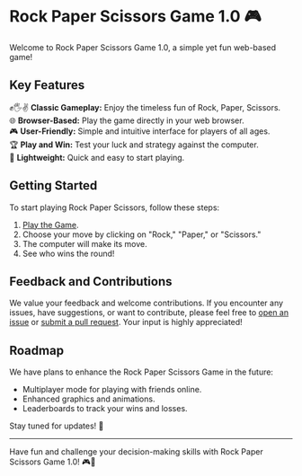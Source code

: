 # Rock Paper Scissors Game 1.0 🎮

Welcome to Rock Paper Scissors Game 1.0, a simple yet fun web-based game!

## Key Features
✊🖐️✌️ **Classic Gameplay:** Enjoy the timeless fun of Rock, Paper, Scissors.  
🌐 **Browser-Based:** Play the game directly in your web browser.  
🎮 **User-Friendly:** Simple and intuitive interface for players of all ages.  
🏆 **Play and Win:** Test your luck and strategy against the computer.  
🚀 **Lightweight:** Quick and easy to start playing.  

## Getting Started
To start playing Rock Paper Scissors, follow these steps:

1. [Play the Game](http://rockpaperscissors.justmichu.pl).
2. Choose your move by clicking on "Rock," "Paper," or "Scissors."
3. The computer will make its move.
4. See who wins the round!

## Feedback and Contributions
We value your feedback and welcome contributions. If you encounter any issues, have suggestions, or want to contribute, please feel free to [open an issue](https://github.com/M1chU02/RockPaperScissors/issues) or [submit a pull request](https://github.com/M1chU02/RockPaperScissors/pulls). Your input is highly appreciated!

## Roadmap
We have plans to enhance the Rock Paper Scissors Game in the future:
- Multiplayer mode for playing with friends online.
- Enhanced graphics and animations.
- Leaderboards to track your wins and losses.

Stay tuned for updates! 🚀

---

Have fun and challenge your decision-making skills with Rock Paper Scissors Game 1.0! 🎮🤞
